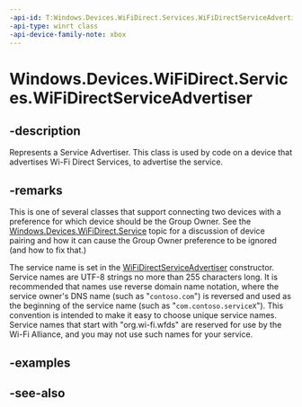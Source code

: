 ```yaml
---
-api-id: T:Windows.Devices.WiFiDirect.Services.WiFiDirectServiceAdvertiser
-api-type: winrt class
-api-device-family-note: xbox
---
```


<!-- Class syntax.
public class WiFiDirectServiceAdvertiser : Windows.Devices.WiFiDirect.Services.IWiFiDirectServiceAdvertiser
-->

# Windows.Devices.WiFiDirect.Services.WiFiDirectServiceAdvertiser

## -description
Represents a Service Advertiser. This class is used by code on a device that advertises Wi-Fi Direct Services, to advertise the service.

## -remarks
This is one of several classes that support connecting two devices with a preference for which device should be the Group Owner. See the [Windows.Devices.WiFiDirect.Service](windows_devices_wifidirect_services.md) topic for a discussion of device pairing and how it can cause the Group Owner preference to be ignored (and how to fix that.)

The service name is set in the [WiFiDirectServiceAdvertiser](wifidirectserviceadvertiser_wifidirectserviceadvertiser_290278668.md) constructor. Service names are UTF-8 strings no more than 255 characters long. It is recommended that names use reverse domain name notation, where the service owner's DNS name (such as "`contoso.com`") is reversed and used as the beginning of the service name (such as "`com.contoso.serviceX`"). This convention is intended to make it easy to choose unique service names. Service names that start with "org.wi-fi.wfds" are reserved for use by the Wi-Fi Alliance, and you may not use such names for your service.

## -examples

## -see-also
